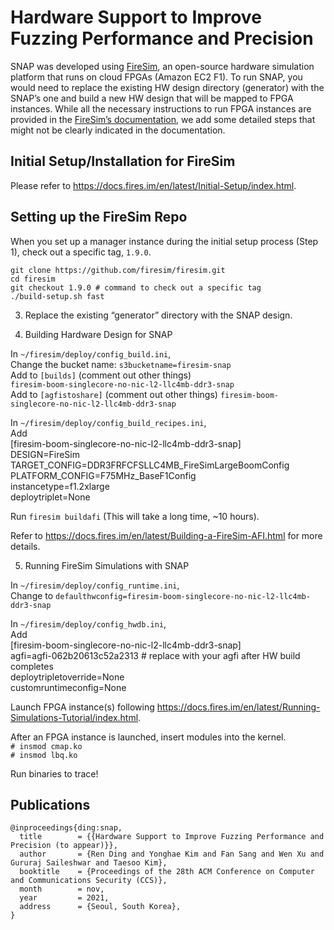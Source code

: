 # Hardware Support to Improve Fuzzing Performance and Precision

SNAP was developed using [FireSim](https://fires.im), an open-source hardware simulation platform that runs on cloud FPGAs (Amazon EC2 F1).
To run SNAP, you would need to replace the existing HW design directory (generator) with the SNAP’s one and build a new HW design that will be mapped to FPGA instances.
While all the necessary instructions to run FPGA instances are provided in the [FireSim’s documentation](https://docs.fires.im/en/latest/index.html), we add some detailed steps that might not be clearly indicated in the documentation.

## Initial Setup/Installation for FireSim

Please refer to https://docs.fires.im/en/latest/Initial-Setup/index.html.

## Setting up the FireSim Repo

When you set up a manager instance during the initial setup process (Step 1), check out a specific tag, ```1.9.0```.

```git clone https://github.com/firesim/firesim.git``` \
```cd firesim``` \
```git checkout 1.9.0 # command to check out a specific tag``` \
```./build-setup.sh fast```

3. Replace the existing “generator” directory with the SNAP design.

4. Building Hardware Design for SNAP

In ```~/firesim/deploy/config_build.ini```, \
Change the bucket name: ```s3bucketname=firesim-snap``` \
Add to ```[builds]``` (comment out other things) \
```firesim-boom-singlecore-no-nic-l2-llc4mb-ddr3-snap``` \
Add to ```[agfistoshare]``` (comment out other things)
```firesim-boom-singlecore-no-nic-l2-llc4mb-ddr3-snap```

In ```~/firesim/deploy/config_build_recipes.ini```, \
Add \
[firesim-boom-singlecore-no-nic-l2-llc4mb-ddr3-snap] \
DESIGN=FireSim \
TARGET_CONFIG=DDR3FRFCFSLLC4MB_FireSimLargeBoomConfig \
PLATFORM_CONFIG=F75MHz_BaseF1Config \
instancetype=f1.2xlarge \
deploytriplet=None

Run ```firesim buildafi``` (This will take a long time, ~10 hours).

Refer to https://docs.fires.im/en/latest/Building-a-FireSim-AFI.html for more details.

5. Running FireSim Simulations with SNAP

In ```~/firesim/deploy/config_runtime.ini```, \
Change to ```defaulthwconfig=firesim-boom-singlecore-no-nic-l2-llc4mb-ddr3-snap```

In ```~/firesim/deploy/config_hwdb.ini```, \
Add \
[firesim-boom-singlecore-no-nic-l2-llc4mb-ddr3-snap] \
agfi=agfi-062b20613c52a2313 # replace with your agfi after HW build completes \
deploytripletoverride=None \
customruntimeconfig=None

Launch FPGA instance(s) following https://docs.fires.im/en/latest/Running-Simulations-Tutorial/index.html.

After an FPGA instance is launched, insert modules into the kernel. \
```# insmod cmap.ko``` \
```# insmod lbq.ko```

Run binaries to trace!


## Publications
```
@inproceedings{ding:snap,
  title        = {{Hardware Support to Improve Fuzzing Performance and Precision (to appear)}},
  author       = {Ren Ding and Yonghae Kim and Fan Sang and Wen Xu and Gururaj Saileshwar and Taesoo Kim},
  booktitle    = {Proceedings of the 28th ACM Conference on Computer and Communications Security (CCS)},
  month        = nov,
  year         = 2021,
  address      = {Seoul, South Korea},
}
```
